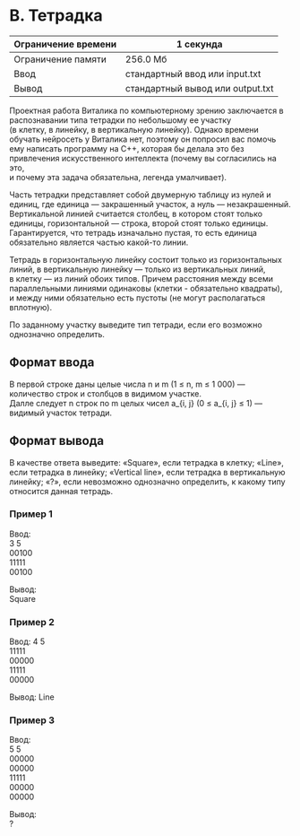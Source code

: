 # B. Тетрадка

| Ограничение времени | 1 секунда                        |
|---------------------|----------------------------------|
| Ограничение памяти  | 256.0 Мб                         |
| Ввод                | стандартный ввод или input.txt   |
| Вывод               | стандартный вывод или output.txt |

Проектная работа Виталика по компьютерному зрению заключается в распознавании типа тетрадки по небольшому ее участку  
(в клетку, в линейку, в вертикальную линейку). Однако времени обучать нейросеть у Виталика нет, поэтому он попросил вас помочь  
ему написать программу на C++, которая бы делала это без привлечения искусственного интеллекта (почему вы согласились на это,  
и почему эта задача обязательна, легенда умалчивает).

Часть тетрадки представляет собой двумерную таблицу из нулей и единиц, где единица — закрашенный участок, а нуль — незакрашенный.  
Вертикальной линией считается столбец, в котором стоят только единицы, горизонтальной — строка, второй стоят только единицы.  
Гарантируется, что тетрадь изначально пустая, то есть единица обязательно является частью какой-то линии.

Тетрадь в горизонтальную линейку состоит только из горизонтальных линий, в вертикальную линейку — только из вертикальных линий,  
в клетку — из линий обоих типов. Причем расстояния между всеми параллельными линиями одинаковы (клетки - обязательно квадраты),  
и между ними обязательно есть пустоты (не могут располагаться вплотную).

По заданному участку выведите тип тетради, если его возможно однозначно определить.

## Формат ввода
В первой строке даны целые числа n и m (1 ≤ n, m ≤ 1 000) — количество строк и столбцов в видимом участке.  
Далле следует n строк по m целых чисел a_{i, j} (0 ≤ a_{i, j} ≤ 1) — видимый участок тетради.

## Формат вывода
В качестве ответа выведите:
«Square», если тетрадка в клетку; «Line», если тетрадка в линейку; «Vertical line», если тетрадка в вертикальную линейку;  «?», если невозможно однозначно определить, к какому типу относится данная тетрадь.

### Пример 1  
Ввод:  
3 5  
00100  
11111  
00100  
 
Вывод:  
Square  

### Пример 2
Ввод: 
4 5  
11111  
00000  
11111  
00000  

Вывод:
Line  

### Пример 3
Ввод:  
5 5  
00000  
00000  
11111  
00000  
00000  

Вывод:  
?  

